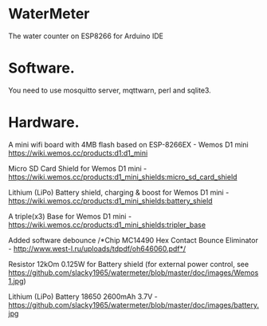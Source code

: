 # WaterMeter
The water counter on ESP8266 for Arduino IDE


# Software.
You need to use mosquitto server, mqttwarn, perl and sqlite3.


# Hardware.
A mini wifi board with 4MB flash based on ESP-8266EX - Wemos D1 mini https://wiki.wemos.cc/products:d1:d1_mini

Micro SD Card Shield for Wemos D1 mini - https://wiki.wemos.cc/products:d1_mini_shields:micro_sd_card_shield

Lithium (LiPo) Battery shield, charging & boost for Wemos D1 mini - https://wiki.wemos.cc/products:d1_mini_shields:battery_shield

A triple(x3) Base for Wemos D1 mini - https://wiki.wemos.cc/products:d1_mini_shields:tripler_base

Added software debounce /*Chip MC14490 Hex Contact Bounce Eliminator - http://www.west-l.ru/uploads/tdpdf/oh646060.pdf*/

Resistor 12kOm 0.125W for Battery shield (for external power control, see https://github.com/slacky1965/watermeter/blob/master/doc/images/Wemos1.jpg)

Lithium (LiPo) Battery 18650 2600mAh 3.7V -  https://github.com/slacky1965/watermeter/blob/master/doc/images/battery.jpg
